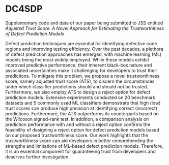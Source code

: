 # DC4SDP
Supplementary code and data of our paper being submitted to JSS entitled *Adjusted Trust Score: A Novel Approach for Estimating the Trustworthiness of Defect Prediction Models*

Defect prediction techniques are essential for identifying defective code regions and improving testing efficiency. Over the past decades, a plethora of defect prediction approaches has emerged, with machine learning (ML) models being the most widely employed. While these models exhibit improved predictive performance, their inherent black-box nature and associated uncertainties make it challenging for developers to trust their predictions. To mitigate this problem, we propose a novel trustworthiness score, namely adjusted trust score (ATS), to discern the circumstances under which classifier predictions should and should not be trusted. Furthermore, we also employ ATS to design a reject option for defect prediction models. Extensive experiments conducted on 20 benchmark datasets and 5 commonly used ML classifiers demonstrate that high (low) trust scores can produce high precision at identifying correct (incorrect) predictions. Furthermore, the ATS outperforms its counterparts based on the Wilcoxon signed-rank test. In addition, a comparison analysis on prediction performance with and without a reject option confirms the feasibility of designing a reject option for defect prediction models based on our proposed trustworthiness score. Our work highlights that the trustworthiness score can aid developers in better comprehending the strengths and limitations of ML-based defect prediction models. Therefore, it is an essential component for guaranteeing trust from developers and deserves further investigation.